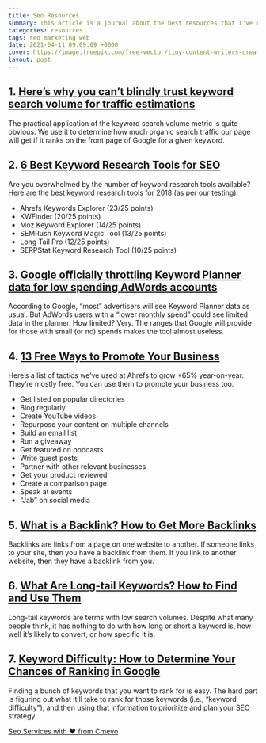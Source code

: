```yaml
---
title: Seo Resources
summary: This article is a journal about the best resources that I've read about seo. I update constantly the list, so stay ahead and follow me.
categories: resources
tags: seo marketing web
date: 2021-04-11 09:09:09 +0000
cover: https://image.freepik.com/free-vector/tiny-content-writers-creating-web-articles-flat-illustration_74855-15537.jpg
layout: post
---
```


## 1. <a href="https://ahrefs.com/blog/keyword-traffic-estimation/" target="_blank">Here’s why you can’t blindly trust keyword search volume for traffic estimations</a>

The practical application of the keyword search volume metric is quite obvious. We use it to determine how much organic search traffic our page will get if it ranks on the front page of Google for a given keyword. 

## 2. <a href="https://ahrefs.com/blog/best-keyword-research-tools/" target="_blank">6 Best Keyword Research Tools for SEO</a>

Are you overwhelmed by the number of keyword research tools available? Here are the best keyword research tools for 2018 (as per our testing):

- Ahrefs Keywords Explorer (23/25 points)
- KWFinder (20/25 points)
- Moz Keyword Explorer (14/25 points)
- SEMRush Keyword Magic Tool (13/25 points)
- Long Tail Pro (12/25 points)
- SERPStat Keyword Research Tool (10/25 points)

## 3. <a href="https://searchengineland.com/google-officially-throttling-keyword-planner-data-low-spending-adwords-accounts-255795" target="_blank">Google officially throttling Keyword Planner data for low spending AdWords accounts</a>

According to Google, “most” advertisers will see Keyword Planner data as usual. But AdWords users with a “lower monthly spend” could see limited data in the planner. How limited? Very. The ranges that Google will provide for those with small (or no) spends makes the tool almost useless. 

## 4. <a href="https://ahrefs.com/blog/how-to-promote-your-business/" target="_blank">13 Free Ways to Promote Your Business</a>

Here’s a list of tactics we’ve used at Ahrefs to grow +65% year-on-year. They’re mostly free. You can use them to promote your business too.

- Get listed on popular directories
- Blog regularly
- Create YouTube videos
- Repurpose your content on multiple channels
- Build an email list
- Run a giveaway
- Get featured on podcasts
- Write guest posts
- Partner with other relevant businesses
- Get your product reviewed
- Create a comparison page
- Speak at events
- “Jab” on social media

## 5. <a href="https://ahrefs.com/blog/what-are-backlinks/" target="_blank">What is a Backlink? How to Get More Backlinks</a>

Backlinks are links from a page on one website to another. If someone links to your site, then you have a backlink from them. If you link to another website, then they have a backlink from you.

## 6. <a href="https://ahrefs.com/blog/long-tail-keywords/" target="_blank">What Are Long-tail Keywords? How to Find and Use Them</a>

Long-tail keywords are terms with low search volumes. Despite what many people think, it has nothing to do with how long or short a keyword is, how well it’s likely to convert, or how specific it is.

## 7. <a href="https://ahrefs.com/blog/keyword-difficulty/" target="_blank">Keyword Difficulty: How to Determine Your Chances of Ranking in Google</a>

Finding a bunch of keywords that you want to rank for is easy. The hard part is figuring out what it’ll take to rank for those keywords (i.e., “keyword difficulty”), and then using that information to prioritize and plan your SEO strategy.


<a href="https://cmevo.com/seo-services/" target="_blank"> Seo Services with &#10084; from Cmevo</a>